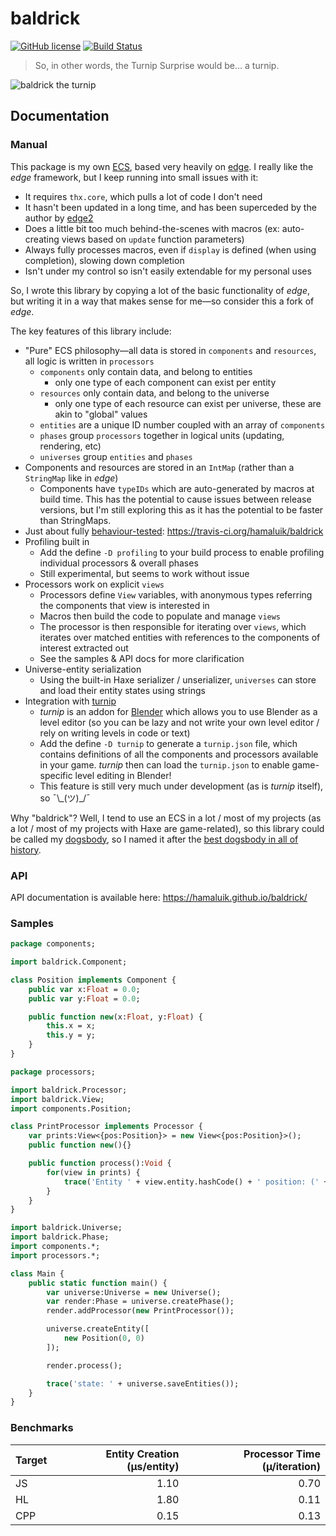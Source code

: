 # baldrick
[![GitHub license](https://img.shields.io/badge/license-Apache%202-blue.svg?style=flat-square)](https://raw.githubusercontent.com/hamaluik/baldrick/master/LICENSE) [![Build Status](https://img.shields.io/travis/hamaluik/baldrick.svg?style=flat-square)](https://travis-ci.org/hamaluik/baldrick)

> So, in other words, the Turnip Surprise would be… a turnip.

![baldrick the turnip](https://i.imgur.com/Zo6jWUd.gif)

## Documentation

### Manual

This package is my own [ECS](http://gameprogrammingpatterns.com/component.html), based very heavily on [edge](https://github.com/fponticelli/edge). I really like the _edge_ framework, but I keep running into small issues with it:

* It requires `thx.core`, which pulls a lot of code I don't need
* It hasn't been updated in a long time, and has been superceded by the author by [edge2](https://github.com/fponticelli/edge2)
* Does a little bit too much behind-the-scenes with macros (ex: auto-creating views based on `update` function parameters)
* Always fully processes macros, even if `display` is defined (when using completion), slowing down completion
* Isn't under my control so isn't easily extendable for my personal uses

So, I wrote this library by copying a lot of the basic functionality of _edge_, but writing it in a way that makes sense for me—so consider this a fork of _edge_.

The key features of this library include:

* "Pure" ECS philosophy—all data is stored in `components` and `resources`, all logic is written in `processors`
  * `components` only contain data, and belong to entities
    * only one type of each component can exist per entity
  * `resources` only contain data, and belong to the universe
    * only one type of each resource can exist per universe, these are akin to "global" values
  * `entities` are a unique ID number coupled with an array of `components`
  * `phases` group `processors` together in logical units (updating, rendering, etc)
  * `universes` group `entities` and `phases`
* Components and resources are stored in an `IntMap` (rather than a `StringMap` like in _edge_)
  * Components have `typeIDs` which are auto-generated by macros at build time. This has the potential to cause issues between release versions, but I'm still exploring this as it has the potential to be faster than StringMaps.
* Just about fully [behaviour-tested](https://en.wikipedia.org/wiki/Behavior-driven_development): https://travis-ci.org/hamaluik/baldrick
* Profiling built in
  * Add the define `-D profiling` to your build process to enable profiling individual processors & overall phases
  * Still experimental, but seems to work without issue
* Processors work on explicit `views`
  * Processors define `View` variables, with anonymous types referring the components that view is interested in
  * Macros then build the code to populate and manage `views`
  * The processor is then responsible for iterating over `views`, which iterates over matched entities with references to the components of interest extracted out
  * See the samples & API docs for more clarification
* Universe-entity serialization
  * Using the built-in Haxe serializer / unserializer, `universes` can store and load their entity states using strings
* Integration with [turnip](https://github.com/hamaluik/turnip)
  * _turnip_ is an addon for [Blender](https://www.blender.org/) which allows you to use Blender as a level editor (so you can be lazy and not write your own level editor / rely on writing levels in code or text)
  * Add the define `-D turnip` to generate a `turnip.json` file, which contains definitions of all the components and processors available in your game. _turnip_ then can load the `turnip.json` to enable game-specific level editing in Blender!
  * This feature is still very much under development (as is _turnip_ itself), so ¯\\\_(ツ)\_/¯

Why "baldrick"? Well, I tend to use an ECS in a lot / most of my projects (as a lot / most of my projects with Haxe are game-related), so this library could be called my [dogsbody](https://en.wikipedia.org/wiki/Dogsbody), so I named it after the [best dogsbody in all of history](https://en.wikipedia.org/wiki/Baldrick).

### API

API documentation is available here: https://hamaluik.github.io/baldrick/

### Samples

```haxe
package components;

import baldrick.Component;

class Position implements Component {
    public var x:Float = 0.0;
    public var y:Float = 0.0;

    public function new(x:Float, y:Float) {
        this.x = x;
        this.y = y;
    }
}
```

```haxe
package processors;

import baldrick.Processor;
import baldrick.View;
import components.Position;

class PrintProcessor implements Processor {
    var prints:View<{pos:Position}> = new View<{pos:Position}>();
    public function new(){}

    public function process():Void {
        for(view in prints) {
            trace('Entity ' + view.entity.hashCode() + ' position: (' + view.data.pos.x + ', ' + view.data.pos.y + ')');
        }
    }
}
```

```haxe
import baldrick.Universe;
import baldrick.Phase;
import components.*;
import processors.*;

class Main {
    public static function main() {
        var universe:Universe = new Universe();
        var render:Phase = universe.createPhase();
        render.addProcessor(new PrintProcessor());

        universe.createEntity([
            new Position(0, 0)
        ]);

        render.process();

        trace('state: ' + universe.saveEntities());
    }
}
```

### Benchmarks

| Target | Entity Creation (µs/entity) | Processor Time (µ/iteration) |
|--------|----------------------------:|-----------------------------:|
| JS     |                        1.10 |                         0.70 |
| HL     |                        1.80 |                         0.11 |
| CPP    |                        0.15 |                         0.13 |

